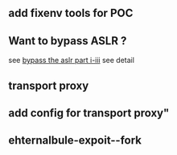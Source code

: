 ## add fixenv tools for  POC 
## Want to bypass ASLR ?
   see [bypass the aslr part i-iii](https://sploitfun.wordpress.com/2015/05/08/bypassing-aslr-part-ii/) see detail
## transport proxy
## add config for transport proxy"
## ehternalbule-expoit--fork

